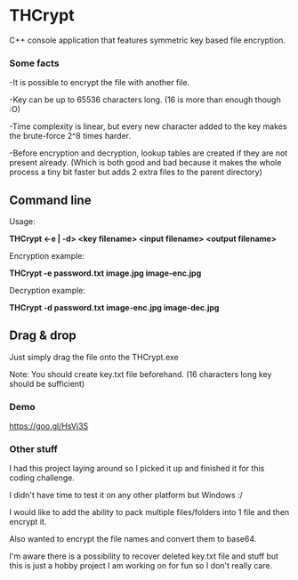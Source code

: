 # THCrypt
C++ console application that features symmetric key based file encryption.

### Some facts
-It is possible to encrypt the file with another file.

-Key can be up to 65536 characters long. (16 is more than enough though :O)

-Time complexity is linear, but every new character added to the key makes the brute-force 2^8 times harder.

-Before encryption and decryption, lookup tables are created if they are not present already. (Which is both good and bad because it makes the whole process a tiny bit faster but adds 2 extra files to the parent directory)

## Command line
Usage:

**THCrypt \<-e | -d\> \<key filename\> \<input filename\> \<output filename\>**

Encryption example:

**THCrypt -e password.txt image.jpg image-enc.jpg**

Decryption example:

**THCrypt -d password.txt image-enc.jpg image-dec.jpg**

## Drag & drop
Just simply drag the file onto the THCrypt.exe

Note: You should create key.txt file beforehand. (16 characters long key should be sufficient)

### Demo
https://goo.gl/HsVj3S

### Other stuff

I had this project laying around so I picked it up and finished it for this coding challenge.

I didn't have time to test it on any other platform but Windows :/

I would like to add the ability to pack multiple files/folders into 1 file and then encrypt it.

Also wanted to encrypt the file names and convert them to base64.

I'm aware there is a possibility to recover deleted key.txt file and stuff but this is just a hobby project I am working on for fun so I don't really care.
